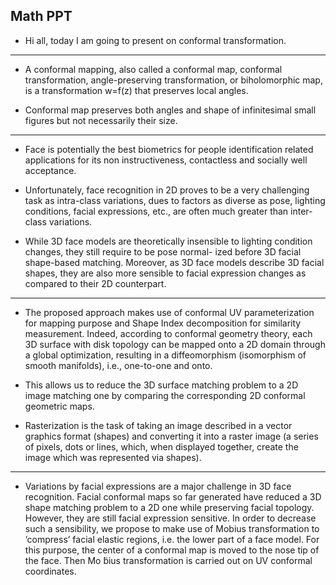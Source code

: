 ## Math PPT

* Hi all, today I am going to present on conformal transformation.

----

* A conformal mapping, also called a conformal map, conformal transformation, angle-preserving transformation, or biholomorphic map, is a transformation w=f(z) that preserves local angles.

* Conformal map preserves both angles and shape of infinitesimal small figures but not necessarily their size.

-----

* Face is potentially the best biometrics for people identification related applications for its non instructiveness, contactless and socially well acceptance.

* Unfortunately, face recognition in 2D proves to be a very challenging task as intra-class variations, dues to factors as diverse as pose, lighting conditions, facial expressions, etc., are often much greater than inter-class variations.

* While 3D face models are theoretically insensible to lighting condition changes, they still require to be pose normal- ized before 3D facial shape-based matching. Moreover, as 3D face models describe 3D facial shapes, they are also more sensible to facial expression changes as compared to their 2D counterpart. 

----

* The proposed approach makes use of conformal UV parameterization for mapping purpose and Shape Index decomposition for similarity measurement. Indeed, according to conformal geometry theory, each 3D surface with disk topology can be mapped onto a 2D domain through a global optimization, resulting in a diffeomorphism (isomorphism of smooth manifolds), i.e., one-to-one and onto.

* This allows us to reduce the 3D surface matching problem to a 2D image matching one by comparing the corresponding 2D conformal geometric maps.

* Rasterization is the task of taking an image described in a vector graphics format (shapes) and converting it into a raster image (a series of pixels, dots or lines, which, when displayed together, create the image which was represented via shapes).

----

* Variations by facial expressions are a major challenge in 3D face recognition. Facial conformal maps so far generated have reduced a 3D shape matching problem to a 2D one while preserving facial topology. However, they are still facial expression sensitive. In order to decrease such a sensibility, we propose to make use of Mobius transformation to ’compress’ facial elastic regions, i.e. the lower part of a face model. For this purpose, the center of a conformal map is moved to the nose tip of the face. Then Mo ̈bius transformation is carried out on UV conformal coordinates.
